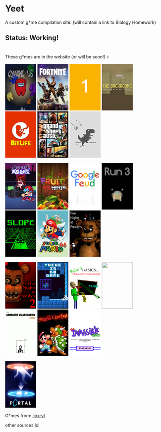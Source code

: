 # Yeet 

A custom g*me compilation site. (will contain a link to Biology Homework)

## Status: Working!

#

These g*mes are in the website (or will be soon!) 💀

<p><img alt="" src="img/amogus.jpg" style="height:150px; width:100px" />
   <img src="img/fortnite.png" style="height:150px; width:100px" />
   <img alt="" src="img/1.jpg" style="height: 150px; width:100px" />
   <img alt="" src="img/backrooms.png" style="height: 150px; width:100px" />
   <img alt="" src="img/bitlife.png" style="height: 150px; width:100px" />
   <img alt="" src="img/ohiogta.png" style="height: 150px; width:100px" />
   <img alt="" src="img/dino.png" style="height: 150px; width:100px" />
</p>
<p>
   <img alt="" src="img/fnf.png" style="height: 150px; width:100px" />
   <img alt="" src="img/fruitninja.jpg" style="height: 150px; width:100px" />
   <img alt="" src="img/googlefeud.png" style="height: 150px; width:100px" />
   <img alt="" src="img/run3.png" style="height: 150px; width:100px" />
   <img alt="" src="img/slope.png" style="height: 150px; width:100px" />
   <img alt="" src="img/sm64.png" style="height: 150px; width:100px" />
   <img alt="" src="img/fnaf.png" style="height: 150px; width:100px" />
</p>
<p>
   
   <img alt="" src="img/fnaf 2.png" style="height: 150px; width:100px" />
   <img alt="" src="img/thereisnogame.png" style="height: 150px; width:100px" />
   <img alt="" src="img/baldi.png" style="height: 150px; width:100px" />
   <img alt="" src="img/tetris.png" style="height: 150px; width:100px" />
   <img alt="" src="img/avsa.png" style="height: 150px; width:100px" />
   <img alt="" src="img/mariocombat.png" style="height: 150px; width:100px" />
   <img alt="" src="img/impossiblequiz.png" style="height: 150px; width:100px" />
</p>
<p>
   <img alt="" src="img/portal.png" style="height: 150px; width:100px" />
</p>


G*mes from:
[lioxryt](https://github.com/lioxryt/other)

other sources lol
